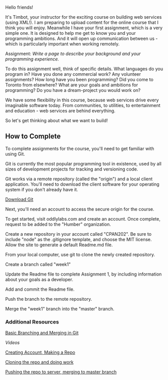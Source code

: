 Hello friends!

It's Timbot, your instructor for the exciting course on building web services (using XML!). I am preparing to upload content for the online course that I think you will enjoy. Meanwhile I have your first assignment, which is a very simple one. It is designed to help me get to know you and your programming ambitions. And it will open up communication between us - which is particularly important when working remotely.

Assignment: *Write a page to describe your background and your programming experience.*

To do this assignment well, think of specific details. What languages do you program in? Have you done any commercial work? Any volunteer assignments? How long have you been programming? Did you come to Toronto from elsewhere? What are your goals and ambitions for programming? Do you have a dream-project you would work on?

We have some flexibility in this course, because web services drive every imaginable software today. From communities, to utilities, to entertainment and education - web services are behind everything.

So let's get thinking about what we want to build!

## How to Complete

To complete assignments for the course, you'll need to get familiar with using Git.

Git is currently the most popular programming tool in existence, used by all sizes of development projects for tracking and versioning code.

Git works via a remote repository (called the "origin") and a local client application. You'll need to download the client software for your operating system if you don't already have it.

[Download Git](https://git-scm.com/downloads)

Next, you'll need an account to access the secure origin for the course.

To get started, visit oddlylabs.com and create an account. Once complete, request to be added to the "Humber" organization.

Create a new repository in your account called "CPAN202". Be sure to include "node" as the .gitignore template, and choose the MIT license. Allow the site to generate a default Readme.md file.

From your local computer, use git to clone the newly created repository.

Create a branch called "week1"

Update the Readme file to complete Assignment 1, by including information about your goals as a developer.

Add and commit the Readme file.

Push the branch to the remote repository.

Merge the "week1" branch into the "master" branch.

### Additional Resources

[Basic Branching and Merging in Git](https://git-scm.com/book/en/v2/Git-Branching-Basic-Branching-and-Merging)

*Videos*

[Creating Account, Making a Repo](https://youtu.be/-ngFD7hQ47k)

[Cloning the repo and doing work](https://youtu.be/-A5XawZzsmo)

[Pushing the repo to server, merging to master branch](https://youtu.be/0_ZrKlrlQkE)

